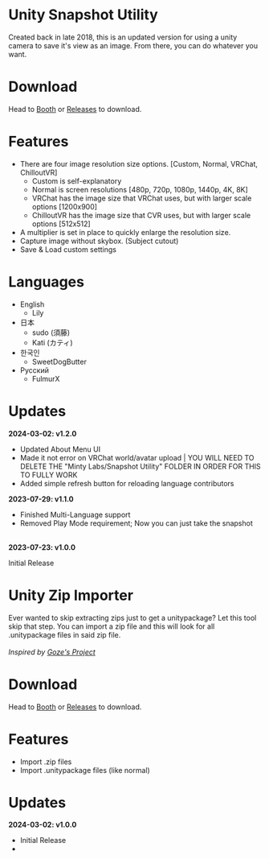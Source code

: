 <h1>Unity Snapshot Utility</h1>
<p>Created back in late 2018, this is an updated version for using a unity camera to save it's view as an image. From there, you can do whatever you want.</p>

<h1>Download</h1>
<p>Head to <a href="https://mintylabs.booth.pm/items/4949097">Booth</a> or <a href="https://github.com/Minty-Labs/Unity-Tools/releases">Releases</a> to download.</p>

<h1>Features</h1>
<ul>
  <li>
    There are four image resolution size options. [Custom, Normal, VRChat, ChilloutVR]
    <ul>
      <li>Custom is self-explanatory</li>
      <li>Normal is screen resolutions [480p, 720p, 1080p, 1440p, 4K, 8K]</li>
      <li>VRChat has the image size that VRChat uses, but with larger scale options [1200x900]</li>
      <li>ChilloutVR has the image size that CVR uses, but with larger scale options [512x512]</li>
    </ul>
  </li>
  <li>A multiplier is set in place to quickly enlarge the resolution size.</li>
  <li>Capture image without skybox. (Subject cutout)</li>
  <li>Save & Load custom settings</li>
</ul>

<h1>Languages</h1>
<p>
  <ul>
    <li>English
      <ul>
        <li>Lily</li>
      </ul>
    </li>
    <li>日本
      <ul>
        <li>sudo (須藤)</li>
        <li>Kati (カティ)</li>
      </ul>
    </li>
    <li>한국인
      <ul>
        <li>SweetDogButter</li>
      </ul>
    </li>
    <li>Русский
      <ul>
        <li>FulmurX</li>
      </ul>
    </li>
  </ul>
</p>

<h1>Updates</h1>
<b>2024-03-02: v1.2.0</b>
<p>
  <ul>
    <li>Updated About Menu UI</li>
    <li>Made it not error on VRChat world/avatar upload | YOU WILL NEED TO DELETE THE "Minty Labs/Snapshot Utility" FOLDER IN ORDER FOR THIS TO FULLY WORK</li>
    <li>Added simple refresh button for reloading language contributors</li>
  </ul>
</p>
<b>2023-07-29: v1.1.0</b>
<p>
  <ul>
    <li>Finished Multi-Language support</li>
    <li>Removed Play Mode requirement; Now you can just take the snapshot</li>
  </ul>
</p>
<br>
<b>2023-07-23: v1.0.0</b>
<p>Initial Release</p>

<h1>Unity Zip Importer</h1>
<p>Ever wanted to skip extracting zips just to get a unitypackage? Let this tool skip that step. You can import a zip file and this will look for all .unitypackage files in said zip file.
<br><br>
<i>Inspired by <a href="https://goze.booth.pm/items/4571505" target="_blank">Goze's Project</a></i>
</p>

<h1>Download</h1>
<p>Head to <a href="https://mintylabs.booth.pm/items/5527952">Booth</a> or <a href="https://github.com/Minty-Labs/Unity-Tools/releases">Releases</a> to download.</p>

<h1>Features</h1>
<ul>
  <li>Import .zip files</li>
  <li>Import .unitypackage files (like normal)</li>
</ul>

<h1>Updates</h1>
<b>2024-03-02: v1.0.0</b>
<p>
  <ul>
    <li>Initial Release</li>
    <li></li>
  </ul>
</p>